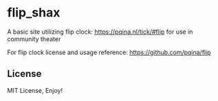 # flip_shax
A basic site utilizing flip clock: https://pqina.nl/tick/#flip
for use in community theater

For flip clock license and usage reference: https://github.com/pqina/flip

## License
MIT License, Enjoy!
